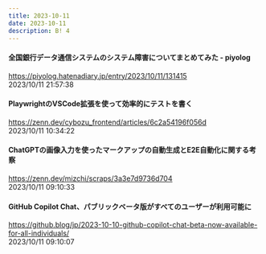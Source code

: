 ```yaml
---
title: 2023-10-11
date: 2023-10-11
description: B! 4
---
```


#### 全国銀行データ通信システムのシステム障害についてまとめてみた - piyolog
https://piyolog.hatenadiary.jp/entry/2023/10/11/131415<br>
2023/10/11 21:57:38<br>


#### PlaywrightのVSCode拡張を使って効率的にテストを書く
https://zenn.dev/cybozu_frontend/articles/6c2a54196f056d<br>
2023/10/11 10:34:22<br>


#### ChatGPTの画像入力を使ったマークアップの自動生成とE2E自動化に関する考察
https://zenn.dev/mizchi/scraps/3a3e7d9736d704<br>
2023/10/11 09:10:33<br>


#### GitHub Copilot Chat、パブリックベータ版がすべてのユーザーが利用可能に
https://github.blog/jp/2023-10-10-github-copilot-chat-beta-now-available-for-all-individuals/<br>
2023/10/11 09:10:07<br>


